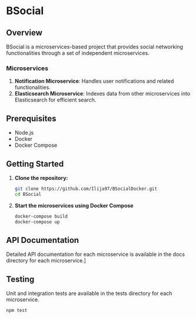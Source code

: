 # BSocial

## Overview

BSocial is a microservices-based project that provides social networking functionalities through a set of independent microservices.

### Microservices

1. **Notification Microservice**: Handles user notifications and related functionalities.
2. **Elasticsearch Microservice**: Indexes data from other microservices into Elasticsearch for efficient search.

## Prerequisites

- Node.js
- Docker
- Docker Compose

## Getting Started

1. **Clone the repository:**

   ```bash
   git clone https://github.com/Ilija97/BSocialDocker.git
   cd BSocial
2. **Start the microservices using Docker Compose**
    ```bash
    docker-compose build
    docker-compose up

## API Documentation
Detailed API documentation for each microservice is available in the docs directory for each microservice.]

## Testing
Unit and integration tests are available in the tests directory for each microservice.
```bash
npm test
